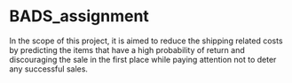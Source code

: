 # BADS_assignment

In the scope of this project, it is aimed to reduce the shipping related costs by predicting the items that have a high probability of return and discouraging the sale in the first place while paying attention not to deter any successful sales.
